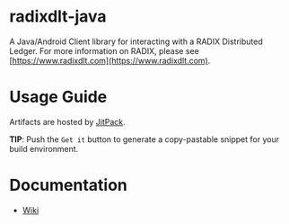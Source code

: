 # radixdlt-java
A Java/Android Client library for interacting with a RADIX Distributed Ledger.
For more information on RADIX, please see [https://www.radixdlt.com](https://www.radixdlt.com).

# Usage Guide

Artifacts are hosted by [JitPack](https://jitpack.io/#com.radixdlt/radixdlt-java/).

**TIP**: Push the `Get it` button to generate a copy-pastable snippet for your build environment.

# Documentation

* [Wiki](https://github.com/radixdlt/radixdlt-java/wiki)
